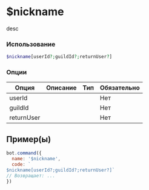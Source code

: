 # $nickname
desc
### Использование
```php
$nickname[userId?;guildId?;returnUser?]
```

### Опции

| Опция | Описание | Тип | Обязательно |
|--------|-------------|------|----------|
| userId |  |  | Нет | 
| guildId |  |  | Нет | 
| returnUser |  |  | Нет |
## Пример(ы)

```javascript
bot.command({
  name: '$nickname',
  code: `
$nickname[userId?;guildId?;returnUser?]`
// Возвращает: ...
})
```